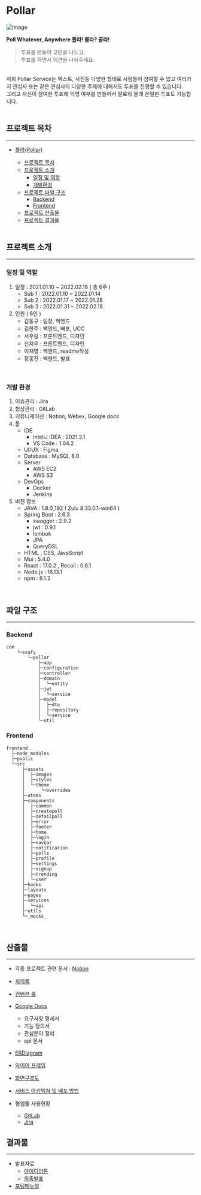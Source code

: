 # Pollar

![image](https://user-images.githubusercontent.com/52435869/162627758-e2ab8462-08c7-46fc-bdd6-1cbd725899e8.png)

**Poll Whatever, Anywhere 폴라! 몰라? 골라!**

> 투표를 만들어 고민을 나누고,<br>
> 투표를 하면서 의견을 나눠주세요.

<br>
저희 Pollar Service는
텍스트, 사진등 다양한 형태로 사람들이 참여할 수 있고 
여러가지 관심사 또는 같은 관심사의 다양한 주제에 대해서도 투표를 진행할 수 있습니다.<br>
그리고 자신이 참여한 투표에 익명 여부를 만들어서 팔로워 몰래 은밀한 투표도 가능합니다.

<br>
<br>

## 프로젝트 목차

---

- [폴라(Pollar)](#pollar)

  - [프로젝트 목차](#프로젝트-목차)
  - [프로젝트 소개](#프로젝트-소개)
    - [일정 및 역할](#일정-및-역할)
    - [개발환경](#개발-환경)
  - [프로젝트 파일 구조](#파일-구조)
    - [Backend](#backend)
    - [Frontend](#frontend)
  - [프로젝트 산출물](#산출물)
  - [프로젝트 결과물](#결과물)

  <br>

## 프로젝트 소개

---

### 일정 및 역할

1. 일정 : 2021.01.10 ~ 2022.02.18 ( 총 6주 )
   - Sub 1 : 2022.01.10 ~ 2022.01.14
   - Sub 2 : 2022.01.17 ~ 2022.01.28
   - Sub 3 : 2022.01.31 ~ 2022.02.18
2. 인원 ( 6인 )
   - 김동규 : 팀장, 백엔드
   - 김한주 : 백엔드, 배포, UCC
   - 서우림 : 프론트엔드, 디자인
   - 신지우 : 프론트엔드, 디자인
   - 이재영 : 백엔드, readme작성
   - 정홍진 : 백엔드, 발표

<br>

### 개발 환경

1. 이슈관리 : Jira
2. 형상관리 : GitLab
3. 커뮤니케이션 : Notion, Webex, Google docs
4. 툴
   - IDE
     - InteliJ IDEA : 2021.3.1
     - VS Code : 1.64.2
   - UI/UX : Figma
   - Database : MySQL 8.0
   - Server
     - AWS EC2
     - AWS S3
   - DevOps
     - Docker
     - Jenkins
5. 버전 정보
   - JAVA : 1.8.0_192 ( Zulu 8.33.0.1-win64 )
   - Spring Boot : 2.6.3
     - swagger : 2.9.2
     - jwt : 0.9.1
     - lombok
     - JPA
     - QueryDSL
   - HTML , CSS, JavaScript
   - Mui : 5.4.0
   - React : 17.0.2 , Recoil : 0.6.1
   - Node.js : 16.13.1
   - npm : 8.1.2

<br>

## 파일 구조

---

### Backend

```
com
    └─ssafy
        └─pollar
            ├─aop
            ├─configuration
            ├─controller
            ├─domain
            │  └─entity
            ├─jwt
            │  └─service
            ├─model
            │  ├─dto
            │  ├─repository
            │  └─service
            └─util

```

### Frontend

```
frontend
  ├─node_modules
  ├─public
  └─src
      ├─assets
      │  ├─images
      │  ├─styles
      │  └─theme
      │      └─overrides
      ├─atoms
      ├─components
      │  ├─common
      │  ├─createpoll
      │  ├─detailpoll
      │  ├─error
      │  ├─footer
      │  ├─home
      │  ├─login
      │  ├─navbar
      │  ├─notification
      │  ├─polls
      │  ├─profile
      │  ├─settings
      │  ├─signup
      │  ├─trending
      │  └─user
      ├─hooks
      ├─layouts
      ├─pages
      ├─services
      │  └─api
      ├─utils
      └─_mocks_
```

<br>

## 산출물

---

- 각종 프로젝트 관련 문서 : [Notion](https://pollarweb.notion.site/POLLAR-Project-home-8138db0ecc934463adf7c34da139424b)
- [회의록](https://pollarweb.notion.site/5d9df08ca20f4bd89f6b378de5a79751?v=c747f7e4186b4b4994573244be467a91)
- [컨벤션 룰](https://pollarweb.notion.site/Conventions-5013f221db7e4bddb7bf7107ab5d9e90)
- [Google Docs](https://docs.google.com/spreadsheets/d/1Mw2ir8Xy3iZZOpWtMYe0M0fPFZBMTfMXU5ZG9BhdeBY/edit?usp=sharing)
  - 요구사항 명세서
  - 기능 정의서
  - 관심분야 정리
  - api 문서
- [ERDiagram](./docs/erd.md)
- [와이어 프레임](./docs/와이어프레임.md)
- [화면구조도](./docs/화면구조도.md)
- [서비스 아키텍쳐 및 배포 방법](./docs/배포.md)

- 협업툴 사용현황
  - [GitLab](./docs/git사용.md)
  - [Jira](./docs/jira사용.md)

## 결과물

---

- 발표자료
  - [아이디어톤](./ppt/공통PJT_서울4반_A407_아이디어톤.pdf)
  - [최종발표](./ppt/공통PJT_서울4반_A407_최종발표.pdf)
- [포팅메뉴얼](./exec/공통PJT_서울4반_A407_포팅메뉴얼.pdf)
